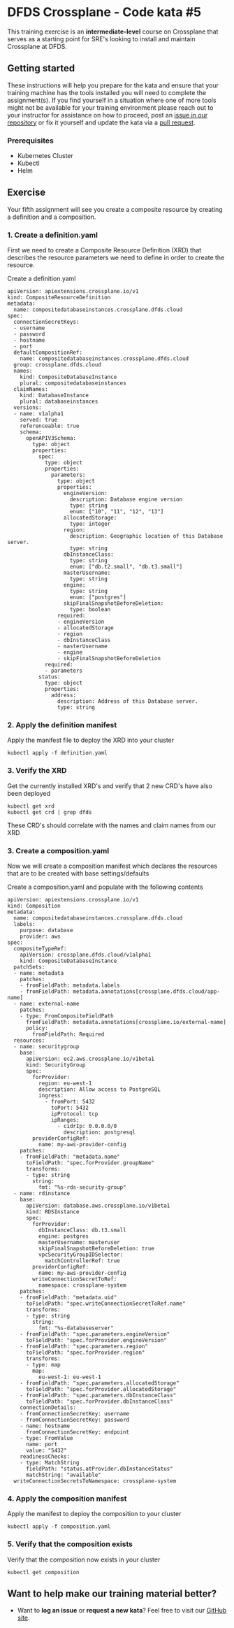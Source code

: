 DFDS Crossplane - Code kata #5
======================================

This training exercise is an **intermediate-level** course on Crossplane that serves as a starting point for SRE's looking to install and maintain Crossplane at DFDS.

## Getting started
These instructions will help you prepare for the kata and ensure that your training machine has the tools installed you will need to complete the assignment(s). If you find yourself in a situation where one of more tools might not be available for your training environment please reach out to your instructor for assistance on how to proceed, post an [issue in our repository](https://github.com/dfds/dojo/issues) or fix it yourself and update the kata via a [pull request](https://github.com/dfds/dojo/pulls).

### Prerequisites
* Kubernetes Cluster
* Kubectl
* Helm

## Exercise
Your fifth assignment will see you create a composite resource by creating a definition and a composition.


### 1. Create a definition.yaml

First we need to create a Composite Resource Definition (XRD) that describes the resource parameters we need to define in order to create the resource.

Create a definition.yaml

```
apiVersion: apiextensions.crossplane.io/v1
kind: CompositeResourceDefinition
metadata:
  name: compositedatabaseinstances.crossplane.dfds.cloud
spec:
  connectionSecretKeys:
  - username
  - password
  - hostname
  - port
  defaultCompositionRef:
    name: compositedatabaseinstances.crossplane.dfds.cloud
  group: crossplane.dfds.cloud
  names:
    kind: CompositeDatabaseInstance
    plural: compositedatabaseinstances
  claimNames:
    kind: DatabaseInstance
    plural: databaseinstances
  versions:
  - name: v1alpha1
    served: true 
    referenceable: true 
    schema:
      openAPIV3Schema:
        type: object
        properties:
          spec:
            type: object
            properties:
              parameters:
                type: object
                properties:
                  engineVersion:
                    description: Database engine version
                    type: string
                    enum: ["10", "11", "12", "13"]
                  allocatedStorage:
                    type: integer
                  region:
                    description: Geographic location of this Database server.
                    type: string
                  dbInstanceClass:
                    type: string
                    enum: ["db.t2.small", "db.t3.small"]
                  masterUsername:
                    type: string
                  engine:
                    type: string
                    enum: ["postgres"]
                  skipFinalSnapshotBeforeDeletion:
                    type: boolean
                required:
                - engineVersion
                - allocatedStorage
                - region
                - dbInstanceClass
                - masterUsername
                - engine
                - skipFinalSnapshotBeforeDeletion
            required:
            - parameters
          status:
            type: object
            properties:
              address:
                description: Address of this Database server.
                type: string
```

### 2. Apply the definition manifest

Apply the manifest file to deploy the XRD into your cluster

```
kubectl apply -f definition.yaml
```

### 3. Verify the XRD

Get the currently installed XRD's and verify that 2 new CRD's have also been deployed

```
kubectl get xrd
kubectl get crd | grep dfds
```

These CRD's should correlate with the names and claim names from our XRD

### 3. Create a composition.yaml

Now we will create a composition manifest which declares the resources that are to be created with base settings/defaults

Create a composition.yaml and populate with the following contents

```
apiVersion: apiextensions.crossplane.io/v1
kind: Composition
metadata:
  name: compositedatabaseinstances.crossplane.dfds.cloud
  labels:
    purpose: database
    provider: aws
spec:
  compositeTypeRef:
    apiVersion: crossplane.dfds.cloud/v1alpha1
    kind: CompositeDatabaseInstance
  patchSets:
  - name: metadata
    patches:
    - fromFieldPath: metadata.labels
    - fromFieldPath: metadata.annotations[crossplane.dfds.cloud/app-name]
  - name: external-name
    patches:
    - type: FromCompositeFieldPath
      fromFieldPath: metadata.annotations[crossplane.io/external-name]
      policy:
        fromFieldPath: Required
  resources:
  - name: securitygroup
    base:
      apiVersion: ec2.aws.crossplane.io/v1beta1
      kind: SecurityGroup
      spec:
        forProvider:
          region: eu-west-1
          description: Allow access to PostgreSQL
          ingress:
            - fromPort: 5432
              toPort: 5432
              ipProtocol: tcp
              ipRanges:
                - cidrIp: 0.0.0.0/0
                  description: postgresql
        providerConfigRef:
          name: my-aws-provider-config                  
    patches:
    - fromFieldPath: "metadata.name"
      toFieldPath: "spec.forProvider.groupName"
      transforms:
      - type: string
        string:
          fmt: "%s-rds-security-group"      
  - name: rdinstance
    base:
      apiVersion: database.aws.crossplane.io/v1beta1
      kind: RDSInstance
      spec:
        forProvider:
          dbInstanceClass: db.t3.small
          engine: postgres
          masterUsername: masteruser
          skipFinalSnapshotBeforeDeletion: true
          vpcSecurityGroupIDSelector:
            matchControllerRef: true
        providerConfigRef:
          name: my-aws-provider-config            
        writeConnectionSecretToRef:
          namespace: crossplane-system
    patches:
    - fromFieldPath: "metadata.uid"
      toFieldPath: "spec.writeConnectionSecretToRef.name"
      transforms:
      - type: string
        string:
          fmt: "%s-databaseserver"
    - fromFieldPath: "spec.parameters.engineVersion"
      toFieldPath: "spec.forProvider.engineVersion"
    - fromFieldPath: "spec.parameters.region"
      toFieldPath: "spec.forProvider.region"
      transforms:
      - type: map
        map:
          eu-west-1: eu-west-1
    - fromFieldPath: "spec.parameters.allocatedStorage"
      toFieldPath: "spec.forProvider.allocatedStorage"
    - fromFieldPath: "spec.parameters.dbInstanceClass"
      toFieldPath: "spec.forProvider.dbInstanceClass"
    connectionDetails:
    - fromConnectionSecretKey: username
    - fromConnectionSecretKey: password
    - name: hostname
      fromConnectionSecretKey: endpoint
    - type: FromValue
      name: port
      value: "5432"
    readinessChecks:
    - type: MatchString
      fieldPath: "status.atProvider.dbInstanceStatus"
      matchString: "available"
  writeConnectionSecretsToNamespace: crossplane-system
```

### 4. Apply the composition manifest

Apply the manifest to deploy the composition to your cluster

```
kubectl apply -f composition.yaml
```

### 5. Verify that the composition exists

Verify that the composition now exists in your cluster

```
kubectl get composition
```

## Want to help make our training material better?
 * Want to **log an issue** or **request a new kata**? Feel free to visit our [GitHub site](https://github.com/dfds/dojo/issues).